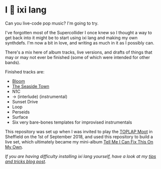 # I 💚 ixi lang

Can you live-code pop music? I'm going to try.

I've forgotten most of the Supercollider I once knew so I thought a way to get back into it might be to start using ixi lang and making my own synthdefs. I'm now a bit in love, and writing as much in it as I possibly can. 

There's a mix here of album tracks, live versions, and drafts of things that may or may not ever be finished (some of which were intended for other bands). 

Finished tracks are:

- [Bloom](https://www.youtube.com/watch?v=MJSRAuPQoA8)
- [The Seaside Town](https://www.youtube.com/watch?v=NAyDQdjcNq0)
- N1C
- -> (interlude) (instrumental)
- Sunset Drive
- Loop
- Perseids
- Surface
- Six very bare-bones templates for improvised instrumentals

This repository was set up when I was invited to play the [TOPLAP Moot](https://toplap.org/moot2018/) in Sheffield on the 1st of September 2018, and used this repository to build a live set, which ultimately became my mini-album [Tell Me I Can Fix This On My Own](https://github.com/emmawinston/tell-me-i-can-fix-this-on-my-own).

*If you are having difficulty installing ixi lang yourself, have a look at my [tips and tricks blog post](https://emmawinston.me/2018/07/18/installing-ixi-lang/).*
